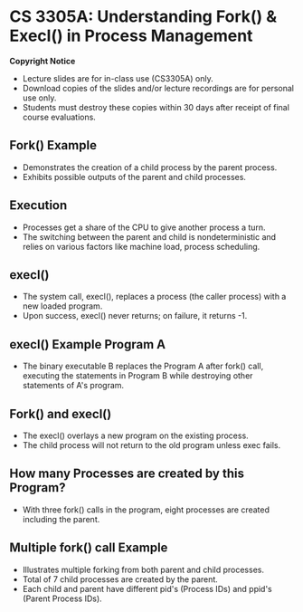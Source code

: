 # CS 3305A: Understanding Fork() & Execl() in Process Management 

**Copyright Notice**
- Lecture slides are for in-class use (CS3305A) only.
- Download copies of the slides and/or lecture recordings are for personal use only.
- Students must destroy these copies within 30 days after receipt of final course evaluations.

## Fork() Example 
- Demonstrates the creation of a child process by the parent process.
- Exhibits possible outputs of the parent and child processes. 

## Execution 
- Processes get a share of the CPU to give another process a turn.
- The switching between the parent and child is nondeterministic and relies on various factors like machine load, process scheduling.

## execl() 
- The system call, execl(), replaces a process (the caller process) with a new loaded program. 
- Upon success, execl() never returns; on failure, it returns -1.

## execl() Example Program A
- The binary executable B replaces the Program A after fork() call, executing the statements in Program B while destroying other statements of A's program.

## Fork() and execl() 
- The execl() overlays a new program on the existing process.
- The child process will not return to the old program unless exec fails.

## How many Processes are created by this Program?
- With three fork() calls in the program, eight processes are created including the parent.

## Multiple fork() call Example 
- Illustrates multiple forking from both parent and child processes.
- Total of 7 child processes are created by the parent.
- Each child and parent have different pid's (Process IDs) and ppid's (Parent Process IDs).